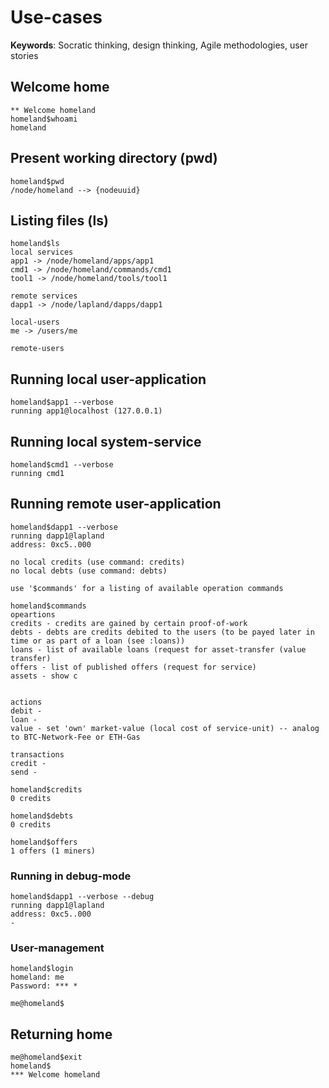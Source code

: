 # Use-cases

__Keywords__: Socratic thinking, design thinking, Agile methodologies, user stories

## Welcome home
```console
** Welcome homeland
homeland$whoami
homeland
```

## Present working directory (pwd)
```
homeland$pwd
/node/homeland --> {nodeuuid}
```

## Listing files (ls)
```
homeland$ls
local services
app1 -> /node/homeland/apps/app1
cmd1 -> /node/homeland/commands/cmd1
tool1 -> /node/homeland/tools/tool1

remote services
dapp1 -> /node/lapland/dapps/dapp1

local-users
me -> /users/me

remote-users
```

## Running local user-application
```
homeland$app1 --verbose
running app1@localhost (127.0.0.1)
```

## Running local system-service
```
homeland$cmd1 --verbose
running cmd1
```

## Running remote user-application
```
homeland$dapp1 --verbose
running dapp1@lapland
address: 0xc5..000

no local credits (use command: credits)
no local debts (use command: debts)

use '$commands' for a listing of available operation commands
```

```console
homeland$commands
opeartions
credits - credits are gained by certain proof-of-work 
debts - debts are credits debited to the users (to be payed later in time or as part of a loan (see :loans))
loans - list of available loans (request for asset-transfer (value transfer)
offers - list of published offers (request for service)
assets - show c


actions
debit -  
loan - 
value - set 'own' market-value (local cost of service-unit) -- analog to BTC-Network-Fee or ETH-Gas

transactions
credit - 
send - 
```

```
homeland$credits
0 credits
```

```
homeland$debts
0 credits
```

```
homeland$offers
1 offers (1 miners)
```

### Running in debug-mode
```
homeland$dapp1 --verbose --debug
running dapp1@lapland
address: 0xc5..000
-
```

### User-management
```
homeland$login
homeland: me
Password: *** *

me@homeland$
```

## Returning home
```
me@homeland$exit
homeland$
*** Welcome homeland
```
